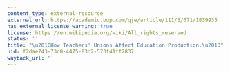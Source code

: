 ```yaml
---
content_type: external-resource
external_url: https://academic.oup.com/qje/article/111/3/671/1839935
has_external_license_warning: true
license: https://en.wikipedia.org/wiki/All_rights_reserved
status: ''
title: "\u201CHow Teachers' Unions Affect Education Production.\u201D"
uid: f2dae743-73c0-4475-83d2-573f41ff2837
wayback_url: ''
---
```

